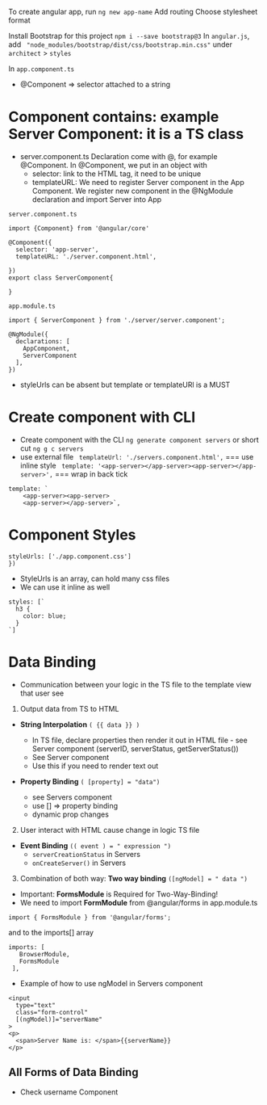 To create angular app, run `ng new app-name`
Add routing
Choose stylesheet format

Install Bootstrap for this project `npm i --save bootstrap@3`
In `angular.js`, add ` "node_modules/bootstrap/dist/css/bootstrap.min.css"` under `architect` > `styles`

In ```app.component.ts```
- @Component => selector attached to a string

# Component contains: example Server Component: it is a TS class
- server.component.ts
Declaration come with @, for example @Component.
In @Component, we put in an object with
    - selector: link to the HTML tag, it need to be unique
    - templateURL: 
We need to register Server component in the App Component. We register new component in the @NgModule declaration and import Server into App
``` 
server.component.ts

import {Component} from '@angular/core'

@Component({
  selector: 'app-server',
  templateURL: './server.component.html',

})
export class ServerComponent{
  
}
```
```
app.module.ts

import { ServerComponent } from './server/server.component';

@NgModule({
  declarations: [
    AppComponent,
    ServerComponent
  ],
})
```

- styleUrls can be absent but template or templateURl is a MUST

# Create component with CLI

- Create component with the CLI `ng generate component servers` or short cut `ng g c servers`
- use external file ` templateUrl: './servers.component.html',` 
===  use inline style ` template: '<app-server></app-server><app-server></app-server>',` 
=== wrap in back tick
```
template: `
    <app-server><app-server>
    <app-server></app-server>`,

```

# Component Styles
```
styleUrls: ['./app.component.css']
})
``` 
- StyleUrls is an array, can hold many css files
- We can use it inline as well
```
styles: [`
  h3 {
    color: blue;
  }
`]
```

# Data Binding
- Communication between your logic in the TS file to the template view that user see

1. Output data from TS to HTML
  - **String Interpolation** `( {{ data }} )`
    - In TS file, declare properties then render it out in HTML file - see Server component (serverID, serverStatus, getServerStatus())
    - See Server component
    - Use this if you need to render text out

  - **Property Binding** `( [property] = "data")`
    - see Servers component
    - use [] => property binding
    - dynamic prop changes

2. User interact with HTML cause change in logic TS file
  - **Event Binding** `(( event ) = " expression ")`
    - `serverCreationStatus` in Servers
    - `onCreateServer()` in Servers 

3. Combination of both way: **Two way binding** `([ngModel] = " data ")`
- Important: **FormsModule** is Required for Two-Way-Binding!
- We need to import **FormModule** from @angular/forms in app.module.ts
```
import { FormsModule } from '@angular/forms'; 
```
and to the imports[] array
 ```
 imports: [
    BrowserModule,
    FormsModule
  ],
```
- Example of how to use ngModel in Servers component
```
<input
  type="text"
  class="form-control"
  [(ngModel)]="serverName"
>
<p>
  <span>Server Name is: </span>{{serverName}}
</p>
```

## All Forms of Data Binding
- Check username Component 